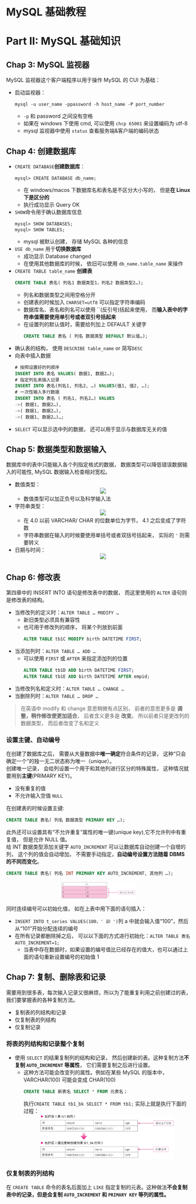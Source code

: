 # MySQL 基础教程
# Part II: MySQL 基础知识
## Chap 3: MySQL 监视器
MySQL 监视器这个客户端程序以用于操作 MySQL 的 CUI 为基础：
* 启动监视器：
    ```shell
    mysql -u user_name -ppassword -h host_name -P port_number
    ```
    * `-p` 和 password 之间没有空格
    * 如果在 windows 下使用 cmd, 可以使用 `chcp 65001` 来设置编码为 utf-8
    * mysql 监视器中使用 `status` 查看服务端&客户端的编码状态

## Chap 4: 创建数据库
* `CREATE DATABASE`**创建数据库**：
    ```console
    mysql> CREATE DATABASE db_name;
    ```
    * 在 windows/macos 下数据库名和表名是不区分大小写的， 但是**在 Linux 下是区分的**
    * 执行成功显示 Query OK
* `SHOW`命令用于确认数据库信息
   ```console
   mysql> SHOW DATABASES;
   mysql> SHOW TABLES;
   ``` 
   * mysql 被默认创建， 存储 MySQL 各种的信息
* `USE db_name` 用于**切换数据库**
  * 成功显示 Database changed
  * 在使用其他数据库的时候， 依旧可以使用 `db_name.table_name` 来操作
* `CREATE TABLE table_name` **创建表**
    ```sql
    CREATE TABLE 表名( 列名1 数据类型1，列名2 数据类型2…);
    ```
    * 列名和数据类型之间用空格分开
    * 创建表的时候加入 `CHARSET=utf8` 可以指定字符串编码
    * 数据库名、表名和列名可以使用 ``(反引号)括起来使用， 而**输入表中的字符串值需要使用单引号或者双引号括起来**
    * 在设置列的默认值时，需要给列加上 DEFAULT 关键字
        ```sql
        CREATE TABLE 表名 ( 列名 数据类型 DEFAULT 默认值…);
        ```
* 确认表的结构， 使用 `DESCRIBE table_name` or 简写`DESC` 
* 向表中插入数据 
    ```sql
    # 按照设置好的列顺序
    INSERT INTO 表名 VALUES( 数据1, 数据2…);
    # 指定列名来插入记录
    INSERT INTO 表名(列名1, 列名2, …) VALUES(值1, 值2, …);
    # 一次性输入多行数据
    INSERT INTO 表名 ( 列名1, 列名2…) VALUES 
    ->( 数据1, 数据2…),
    ->( 数据1, 数据2…),
    ->( 数据1, 数据2…)…;
    ```
* `SELECT` 可以显示选中列的数据， 还可以用于显示与数据库无关的值

## Chap 5:  数据类型和数据输入
数据库中的表中只能输入各个列指定格式的数据， 数据类型可以降低错误数据输入的可能性, MySQL 数据输入检查相对宽松。
* 数值类型：<div align=center><img src="https://i.imgur.com/xlwLUJ9.png" width="70%"/></div>
  * 数值类型可以加正负号以及科学输入法
* 字符串类型：<div align=center><img src="https://i.imgur.com/QSKVUFh.png" width="70%"/></div>
  * 在 4.0 以前 VARCHAR/ CHAR 的位数单位为字节， 4.1 之后变成了字符数
  * 字符串数据在输入的时候要使用单括号或者双括号括起来， 实际的 `'` 则需要转义
* 日期与时间：<div align=center><img src="https://i.imgur.com/owQa6wk.png" width="70%"/></div>

## Chap 6: 修改表
第四章中的 INSERT INTO 语句是修改表中的数据， 而这里使用的 `ALTER` 语句则是修改表的结构。
* 当修改列的定义时：`ALTER TABLE … MODIFY …`
  * 新旧类型必须具有兼容性
  * 也可用于修改列的顺序， 将某个列放到前面
    ```sql
    ALTER TABLE tb1C MODIFY birth DATETIME FIRST;
    ```
* 当添加列时：`ALTER TABLE … ADD …`
  * 可以使用 `FIRST` 或 `AFTER` 来指定添加列的位置
    ```sql
    ALTER TABLE tb1D ADD birth DATETIME FIRST;
    ALTER TABLE tb1E ADD birth DATETIME AFTER empid;
    ```
* 当修改列名和定义时：`ALTER TABLE … CHANGE …`
* 当删除列时：`ALTER TABLE … DROP …`

> 在英语中 modify 和 change 意思稍微有点区别， 前者的意思更多是 **调整，稍作修改使更加适合**， 后者含义更多是 **改变**。 所以前者只是更改列的数据类型， 而后者改变了名和定义

### 设置主键、自动编号
在创建了数据库之后， 需要从大量数据中**唯一确定**符合条件的记录， 这种“只会确定一个”的独一无二状态称为唯一（_unique_）。  
创建唯一记录， 会给列设置一个用于和其他列进行区分的特殊属性， 这种情况就要用到**主键**(PRIMARY KEY)。
* 没有重复的值
* 不允许输入空值 `NULL`

在创建表的时候设置主键:
```sql
CREATE TABLE 表名( 列名 数据类型 PRIMARY KEY …);
```

此外还可以设置具有“不允许重复”属性的唯一键(unique key),它不允许列中有重复值， 但是允许 NULL 值。  
给 INT 数据类型添加关键字 `AUTO_INCREMENT` 可以让数据库自动创建一个自增的列， 这个列的值会自动增加， 不需要手动指定，**自动编号设置方法随着 DBMS 的不同而变化**。
```sql
CREATE TABLE 表名( 列名 INT PRIMARY KEY AUTO_INCREMENT, 其他列 …);
```
<div align=center><img src="https://raw.githubusercontent.com/Haitau1996/picgo-hosting/master/img/20220428215833.png" width="40%"/></div>

同时连续编号可以初始化值， 如在上表中用下面的语句插入：
* `INSERT INTO t_series VALUES(100，' 卯 ')`列 a 中就会输入值“100”，然后从“101”开始分配连续的编号
* 在所有记录都删除掉之后， 可以以下面的方式进行初始化：`ALTER TABLE 表名 AUTO_INCREMENT=1;`
  * 当表中存在数据时，如果设置的编号值比已经存在的值大，也可以通过上面的语句重新设置编号的初始值 1

## Chap 7: 复制、删除表和记录
需要用到很多表，每次输入记录又很麻烦，所以为了能重复利用之前创建过的表，我们要掌握表的各种复制方法。
* 复制表的列结构和记录
* 仅复制表的列结构
* 仅复制记录

### 将表的列结构和记录整个复制
* 使用 `SELECT` 的结果复制列的结构和记录， 然后创建新的表。这种复制方法**不复制 `AUTO_INCREMENT` 等属性**， 它们需要复制之后进行设置。
  * 这种方法可能会改变列的属性。例如在某些 MySQL 的版本中，VARCHAR(100) 可能会变成 CHAR(100)
    ```sql
    CREATE TABLE 新表名 SELECT * FROM 元表名；
    ```
    执行`CREATE TABLE tb1_bk SELECT * FROM tb1;` 实际上就是执行下面的过程：<div align=center><img src="https://raw.githubusercontent.com/Haitau1996/picgo-hosting/master/img/20220429204537.png" width="80%"/></div>

### 仅复制表的列结构
在 `CREATE TABLE` 命令的表名后面加上 `LIKE` 指定复制的元表。这种做法**不会复制表中的记录，但是会复制 `AUTO_INCREMENT` 和 `PRIMARY KEY` 等列的属性。**  
